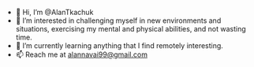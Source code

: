 - 👋 Hi, I’m @AlanTkachuk
- 👀 I’m interested in challenging myself in new environments and situations, exercising my mental and physical abilities, and not wasting time.
- 🌱 I’m currently learning anything that I find remotely interesting.
- 📫 Reach me at alannavai99@gmail.com

<!---
AlanTkachuk/AlanTkachuk is a ✨ special ✨ repository because its `README.md` (this file) appears on your GitHub profile.
You can click the Preview link to take a look at your changes.
--->
